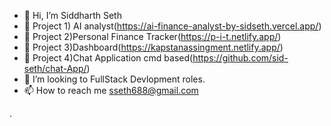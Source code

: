 - 👋 Hi, I’m Siddharth Seth
- 🌱 Project 1) AI analyst(https://ai-finance-analyst-by-sidseth.vercel.app/)
- 🌱 Project 2)Personal Finance Tracker(https://p-i-t.netlify.app/)
- 🌱 Project 3)Dashboard(https://kapstanassingment.netlify.app/)
- 🌱 Project 4)Chat Application cmd based(https://github.com/sid-seth/chat-App/)
- 💞️ I’m looking to FullStack Devlopment roles.
- 📫 How to reach me sseth688@gmail.com 

<!---
sid-seth/sid-seth is a ✨ special ✨ repository because its `README.md` (this file) appears on your GitHub profile.
You can click the Preview link to take a look at your changes.
--->
.

